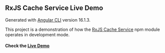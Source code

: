 ## RxJS Cache Service Live Demo

Generated with [Angular CLI](https://github.com/angular/angular-cli) version 16.1.3.

This project is a demonstration of how the
<a href="https://www.npmjs.com/package/rxjs-cache-service">RxJS Cache Service</a>
npm module operates in development mode.

#### Check the <a href="https://rxjs-cache-service-live-demo.vercel.app/">Live Demo</a>

